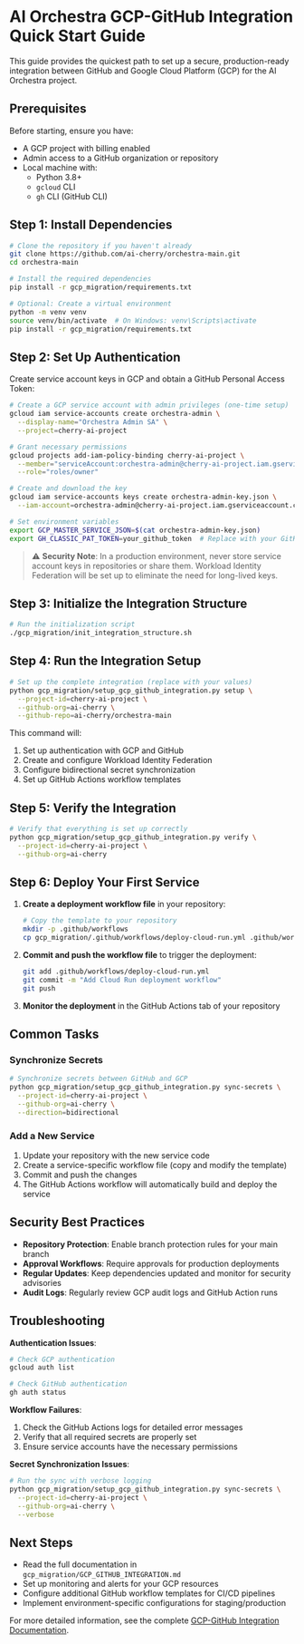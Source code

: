 # AI Orchestra GCP-GitHub Integration Quick Start Guide

This guide provides the quickest path to set up a secure, production-ready integration between GitHub and Google Cloud Platform (GCP) for the AI Orchestra project.

## Prerequisites

Before starting, ensure you have:

- A GCP project with billing enabled
- Admin access to a GitHub organization or repository
- Local machine with:
  - Python 3.8+ 
  - `gcloud` CLI
  - `gh` CLI (GitHub CLI)

## Step 1: Install Dependencies

```bash
# Clone the repository if you haven't already
git clone https://github.com/ai-cherry/orchestra-main.git
cd orchestra-main

# Install the required dependencies
pip install -r gcp_migration/requirements.txt

# Optional: Create a virtual environment
python -m venv venv
source venv/bin/activate  # On Windows: venv\Scripts\activate
pip install -r gcp_migration/requirements.txt
```

## Step 2: Set Up Authentication

Create service account keys in GCP and obtain a GitHub Personal Access Token:

```bash
# Create a GCP service account with admin privileges (one-time setup)
gcloud iam service-accounts create orchestra-admin \
  --display-name="Orchestra Admin SA" \
  --project=cherry-ai-project

# Grant necessary permissions
gcloud projects add-iam-policy-binding cherry-ai-project \
  --member="serviceAccount:orchestra-admin@cherry-ai-project.iam.gserviceaccount.com" \
  --role="roles/owner"

# Create and download the key
gcloud iam service-accounts keys create orchestra-admin-key.json \
  --iam-account=orchestra-admin@cherry-ai-project.iam.gserviceaccount.com

# Set environment variables
export GCP_MASTER_SERVICE_JSON=$(cat orchestra-admin-key.json)
export GH_CLASSIC_PAT_TOKEN=your_github_token  # Replace with your GitHub token
```

> ⚠️ **Security Note**: In a production environment, never store service account keys in repositories or share them. Workload Identity Federation will be set up to eliminate the need for long-lived keys.

## Step 3: Initialize the Integration Structure

```bash
# Run the initialization script
./gcp_migration/init_integration_structure.sh
```

## Step 4: Run the Integration Setup

```bash
# Set up the complete integration (replace with your values)
python gcp_migration/setup_gcp_github_integration.py setup \
  --project-id=cherry-ai-project \
  --github-org=ai-cherry \
  --github-repo=ai-cherry/orchestra-main
```

This command will:
1. Set up authentication with GCP and GitHub
2. Create and configure Workload Identity Federation
3. Configure bidirectional secret synchronization
4. Set up GitHub Actions workflow templates

## Step 5: Verify the Integration

```bash
# Verify that everything is set up correctly
python gcp_migration/setup_gcp_github_integration.py verify \
  --project-id=cherry-ai-project \
  --github-org=ai-cherry
```

## Step 6: Deploy Your First Service

1. **Create a deployment workflow file** in your repository:

   ```bash
   # Copy the template to your repository
   mkdir -p .github/workflows
   cp gcp_migration/.github/workflows/deploy-cloud-run.yml .github/workflows/
   ```

2. **Commit and push the workflow file** to trigger the deployment:

   ```bash
   git add .github/workflows/deploy-cloud-run.yml
   git commit -m "Add Cloud Run deployment workflow"
   git push
   ```

3. **Monitor the deployment** in the GitHub Actions tab of your repository

## Common Tasks

### Synchronize Secrets

```bash
# Synchronize secrets between GitHub and GCP
python gcp_migration/setup_gcp_github_integration.py sync-secrets \
  --project-id=cherry-ai-project \
  --github-org=ai-cherry \
  --direction=bidirectional
```

### Add a New Service

1. Update your repository with the new service code
2. Create a service-specific workflow file (copy and modify the template)
3. Commit and push the changes
4. The GitHub Actions workflow will automatically build and deploy the service

## Security Best Practices

- **Repository Protection**: Enable branch protection rules for your main branch
- **Approval Workflows**: Require approvals for production deployments
- **Regular Updates**: Keep dependencies updated and monitor for security advisories
- **Audit Logs**: Regularly review GCP audit logs and GitHub Action runs

## Troubleshooting

**Authentication Issues**:
```bash
# Check GCP authentication
gcloud auth list

# Check GitHub authentication
gh auth status
```

**Workflow Failures**:
1. Check the GitHub Actions logs for detailed error messages
2. Verify that all required secrets are properly set
3. Ensure service accounts have the necessary permissions

**Secret Synchronization Issues**:
```bash
# Run the sync with verbose logging
python gcp_migration/setup_gcp_github_integration.py sync-secrets \
  --project-id=cherry-ai-project \
  --github-org=ai-cherry \
  --verbose
```

## Next Steps

- Read the full documentation in `gcp_migration/GCP_GITHUB_INTEGRATION.md`
- Set up monitoring and alerts for your GCP resources
- Configure additional GitHub workflow templates for CI/CD pipelines
- Implement environment-specific configurations for staging/production

For more detailed information, see the complete [GCP-GitHub Integration Documentation](./GCP_GITHUB_INTEGRATION.md).